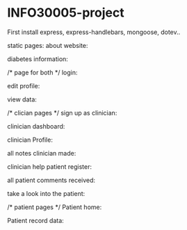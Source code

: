 # INFO30005-project

First install express, express-handlebars, mongoose, dotev..

static pages:
about website: 

diabetes information: 


/* page for both */
login: 

edit profile: 

view data:



/* clician pages */
sign up as clinician:

clinician dashboard:

clinician Profile:

all notes clinician made:

clinician help patient register:

all patient comments received:

take a look into the patient:


/* patient pages */
Patient home:

Patient record data:


